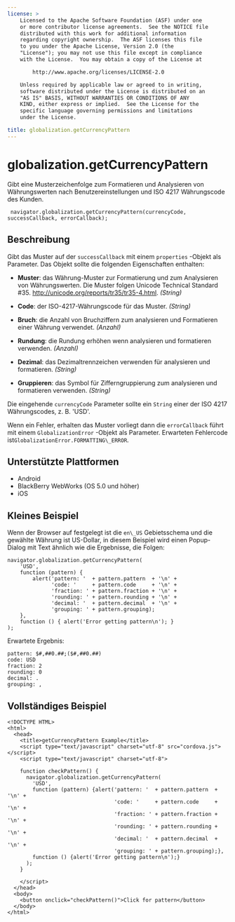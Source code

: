 ```yaml
---
license: >
    Licensed to the Apache Software Foundation (ASF) under one
    or more contributor license agreements.  See the NOTICE file
    distributed with this work for additional information
    regarding copyright ownership.  The ASF licenses this file
    to you under the Apache License, Version 2.0 (the
    "License"); you may not use this file except in compliance
    with the License.  You may obtain a copy of the License at

        http://www.apache.org/licenses/LICENSE-2.0

    Unless required by applicable law or agreed to in writing,
    software distributed under the License is distributed on an
    "AS IS" BASIS, WITHOUT WARRANTIES OR CONDITIONS OF ANY
    KIND, either express or implied.  See the License for the
    specific language governing permissions and limitations
    under the License.

title: globalization.getCurrencyPattern
---
```


# globalization.getCurrencyPattern

Gibt eine Musterzeichenfolge zum Formatieren und Analysieren von Währungswerten nach Benutzereinstellungen und ISO 4217 Währungscode des Kunden.

     navigator.globalization.getCurrencyPattern(currencyCode, successCallback, errorCallback);
    

## Beschreibung

Gibt das Muster auf der `successCallback` mit einem `properties` -Objekt als Parameter. Das Objekt sollte die folgenden Eigenschaften enthalten:

*   **Muster**: das Währung-Muster zur Formatierung und zum Analysieren von Währungswerten. Die Muster folgen Unicode Technical Standard #35. <http://unicode.org/reports/tr35/tr35-4.html>. *(String)*

*   **Code**: der ISO-4217-Währungscode für das Muster. *(String)*

*   **Bruch**: die Anzahl von Bruchziffern zum analysieren und Formatieren einer Währung verwendet. *(Anzahl)*

*   **Rundung**: die Rundung erhöhen wenn analysieren und formatieren verwenden. *(Anzahl)*

*   **Dezimal**: das Dezimaltrennzeichen verwenden für analysieren und formatieren. *(String)*

*   **Gruppieren**: das Symbol für Zifferngruppierung zum analysieren und formatieren verwenden. *(String)*

Die eingehende `currencyCode` Parameter sollte ein `String` einer der ISO 4217 Währungscodes, z. B. 'USD'.

Wenn ein Fehler, erhalten das Muster vorliegt dann die `errorCallback` führt mit einem `GlobalizationError` -Objekt als Parameter. Erwarteten Fehlercode ist`GlobalizationError.FORMATTING\_ERROR`.

## Unterstützte Plattformen

*   Android
*   BlackBerry WebWorks (OS 5.0 und höher)
*   iOS

## Kleines Beispiel

Wenn der Browser auf festgelegt ist die `en\_US` Gebietsschema und die gewählte Währung ist US-Dollar, in diesem Beispiel wird einen Popup-Dialog mit Text ähnlich wie die Ergebnisse, die Folgen:

    navigator.globalization.getCurrencyPattern(
        'USD',
        function (pattern) {
            alert('pattern: '  + pattern.pattern  + '\n' +
                  'code: '     + pattern.code     + '\n' +
                  'fraction: ' + pattern.fraction + '\n' +
                  'rounding: ' + pattern.rounding + '\n' +
                  'decimal: '  + pattern.decimal  + '\n' +
                  'grouping: ' + pattern.grouping);
        },
        function () { alert('Error getting pattern\n'); }
    );
    

Erwartete Ergebnis:

    pattern: $#,##0.##;($#,##0.##)
    code: USD
    fraction: 2
    rounding: 0
    decimal: .
    grouping: ,
    

## Vollständiges Beispiel

    <!DOCTYPE HTML>
    <html>
      <head>
        <title>getCurrencyPattern Example</title>
        <script type="text/javascript" charset="utf-8" src="cordova.js"></script>
        <script type="text/javascript" charset="utf-8">
    
        function checkPattern() {
          navigator.globalization.getCurrencyPattern(
            'USD',
            function (pattern) {alert('pattern: '  + pattern.pattern  + '\n' +
                                      'code: '     + pattern.code     + '\n' +
                                      'fraction: ' + pattern.fraction + '\n' +
                                      'rounding: ' + pattern.rounding + '\n' +
                                      'decimal: '  + pattern.decimal  + '\n' +
                                      'grouping: ' + pattern.grouping);},
            function () {alert('Error getting pattern\n');}
          );
        }
    
        </script>
      </head>
      <body>
        <button onclick="checkPattern()">Click for pattern</button>
      </body>
    </html>